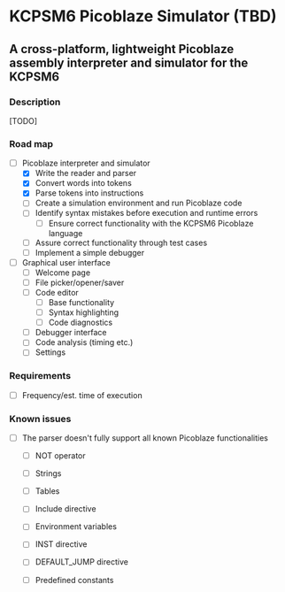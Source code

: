# KCPSM6 Picoblaze Simulator (TBD)
## A cross-platform, lightweight Picoblaze assembly interpreter and simulator for the KCPSM6

### Description

[TODO]

### Road map

- [ ] Picoblaze interpreter and simulator
  - [X] Write the reader and parser
  - [X] Convert words into tokens
  - [X] Parse tokens into instructions
  - [ ] Create a simulation environment and run Picoblaze code
  - [ ] Identify syntax mistakes before execution and runtime errors
    - [ ] Ensure correct functionality with the KCPSM6 Picoblaze language
  - [ ] Assure correct functionality through test cases
  - [ ] Implement a simple debugger

- [ ] Graphical user interface
  - [ ] Welcome page
  - [ ] File picker/opener/saver
  - [ ] Code editor
    - [ ] Base functionality
    - [ ] Syntax highlighting
    - [ ] Code diagnostics
  - [ ] Debugger interface
  - [ ] Code analysis (timing etc.)
  - [ ] Settings

### Requirements

- [ ] Frequency/est. time of execution

### Known issues

- [ ] The parser doesn't fully support all known Picoblaze functionalities
  - [ ] NOT operator
  - [ ] Strings
  - [ ] Tables
  - [ ] Include directive
  - [ ] Environment variables
  - [ ] INST directive
  - [ ] DEFAULT_JUMP directive
  - [ ] Predefined constants


